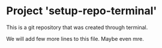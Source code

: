 # Project 'setup-repo-terminal'

This is a git repository that was created through terminal.

We will add few more lines to this file.
Maybe even mre.
